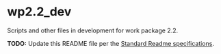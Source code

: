 # wp2.2_dev

Scripts and other files in development for work package 2.2.

**TODO:** Update this README file per the [Standard Readme specifications](https://github.com/RichardLitt/standard-readme/blob/master/spec.md).